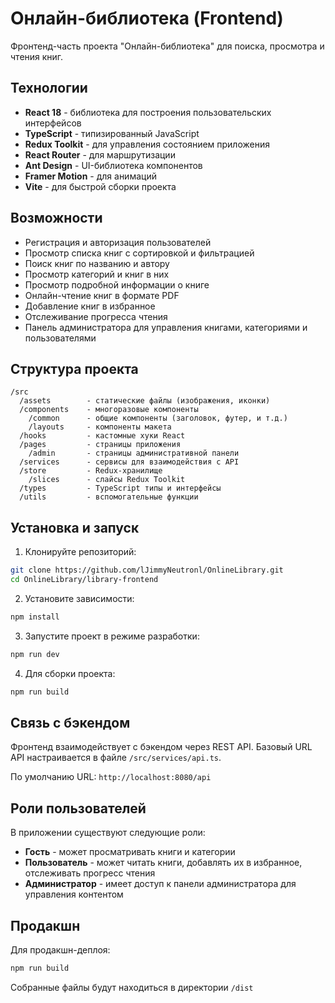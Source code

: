 # Онлайн-библиотека (Frontend)

Фронтенд-часть проекта "Онлайн-библиотека" для поиска, просмотра и чтения книг.

## Технологии

- **React 18** - библиотека для построения пользовательских интерфейсов
- **TypeScript** - типизированный JavaScript
- **Redux Toolkit** - для управления состоянием приложения
- **React Router** - для маршрутизации
- **Ant Design** - UI-библиотека компонентов
- **Framer Motion** - для анимаций
- **Vite** - для быстрой сборки проекта

## Возможности

- Регистрация и авторизация пользователей
- Просмотр списка книг с сортировкой и фильтрацией
- Поиск книг по названию и автору
- Просмотр категорий и книг в них
- Просмотр подробной информации о книге
- Онлайн-чтение книг в формате PDF
- Добавление книг в избранное
- Отслеживание прогресса чтения
- Панель администратора для управления книгами, категориями и пользователями

## Структура проекта

```
/src
  /assets        - статические файлы (изображения, иконки)
  /components    - многоразовые компоненты
    /common      - общие компоненты (заголовок, футер, и т.д.)
    /layouts     - компоненты макета
  /hooks         - кастомные хуки React
  /pages         - страницы приложения
    /admin       - страницы административной панели
  /services      - сервисы для взаимодействия с API
  /store         - Redux-хранилище
    /slices      - слайсы Redux Toolkit
  /types         - TypeScript типы и интерфейсы
  /utils         - вспомогательные функции
```

## Установка и запуск

1. Клонируйте репозиторий:
```bash
git clone https://github.com/lJimmyNeutronl/OnlineLibrary.git
cd OnlineLibrary/library-frontend
```

2. Установите зависимости:
```bash
npm install
```

3. Запустите проект в режиме разработки:
```bash
npm run dev
```

4. Для сборки проекта:
```bash
npm run build
```

## Связь с бэкендом

Фронтенд взаимодействует с бэкендом через REST API. 
Базовый URL API настраивается в файле `/src/services/api.ts`.

По умолчанию URL: `http://localhost:8080/api`

## Роли пользователей

В приложении существуют следующие роли:
- **Гость** - может просматривать книги и категории
- **Пользователь** - может читать книги, добавлять их в избранное, отслеживать прогресс чтения
- **Администратор** - имеет доступ к панели администратора для управления контентом

## Продакшн

Для продакшн-деплоя:
```bash
npm run build
```

Собранные файлы будут находиться в директории `/dist`
